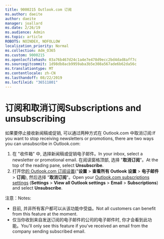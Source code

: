 ```yaml
---
title: 9000215 Outlook.com 订阅
ms.author: daeite
author: daeite
manager: joallard
ms.date: 2/26/19
ms.audience: Admin
ms.topic: article
ROBOTS: NOINDEX, NOFOLLOW
localization_priority: Normal
ms.collection: Adm_O365
ms.custom: 9000215
ms.openlocfilehash: 03a76b467d24c1a4e7e478d9ecc2bd4dad8aff7c
ms.sourcegitcommit: 1d98db8acb9959aba3b5e308a567ade6b62da56c
ms.translationtype: MT
ms.contentlocale: zh-CN
ms.lasthandoff: 08/22/2019
ms.locfileid: "36511801"
---
```

# <a name="subscriptions-and-unsubscribing"></a><span data-ttu-id="470dc-102">订阅和取消订阅</span><span class="sxs-lookup"><span data-stu-id="470dc-102">Subscriptions and unsubscribing</span></span>

<span data-ttu-id="470dc-103">如果要停止接收新闻稿或促销, 可以通过两种方式在 Outlook.com 中取消订阅:</span><span class="sxs-lookup"><span data-stu-id="470dc-103">If you want to stop receiving newsletters or promotions, there are two ways you can unsubscribe in Outlook.com:</span></span>

1. <span data-ttu-id="470dc-104">在 "收件箱" 中, 选择新闻稿或促销电子邮件。</span><span class="sxs-lookup"><span data-stu-id="470dc-104">In your inbox, select a newsletter or promotional email.</span></span> <span data-ttu-id="470dc-105">在阅读窗格顶部, 选择 "**取消订阅**"。</span><span class="sxs-lookup"><span data-stu-id="470dc-105">At the top of the reading pane, select **Unsubscribe**.</span></span>
2. <span data-ttu-id="470dc-106">打开您[的 Outlook.com 订阅设置](https://outlook.live.com/mail/options/mail/brandsSubscriptions)("**设置** > **查看所有 Outlook 设置** > **电子邮件** > **订阅**), 然后选择 "**取消订阅**"。</span><span class="sxs-lookup"><span data-stu-id="470dc-106">Open your [Outlook.com subscriptions settings](https://outlook.live.com/mail/options/mail/brandsSubscriptions) (**Settings** > **View all Outlook settings** > **Email** > **Subscriptions**) and select **Unsubscribe**.</span></span>

<span data-ttu-id="470dc-107">注意：</span><span class="sxs-lookup"><span data-stu-id="470dc-107">Notes:</span></span>

- <span data-ttu-id="470dc-108">目前, 并非所有客户都可以从该功能中受益。</span><span class="sxs-lookup"><span data-stu-id="470dc-108">Not all customers can benefit from this feature at the moment.</span></span>
- <span data-ttu-id="470dc-109">仅当你收到来自发送订阅的电子邮件的公司的电子邮件时, 你才会看到此功能。</span><span class="sxs-lookup"><span data-stu-id="470dc-109">You'll only see this feature if you've received an email from the company sending subscribed email.</span></span>